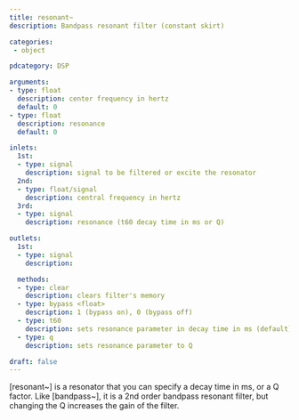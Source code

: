```yaml
---
title: resonant~
description: Bandpass resonant filter (constant skirt)

categories:
 - object

pdcategory: DSP

arguments:
- type: float
  description: center frequency in hertz
  default: 0
- type: float
  description: resonance
  default: 0

inlets:
  1st:
  - type: signal
    description: signal to be filtered or excite the resonator
  2nd:
  - type: float/signal
    description: central frequency in hertz
  3rd:
  - type: signal
    description: resonance (t60 decay time in ms or Q)

outlets:
  1st:
  - type: signal
    description:

  methods:
  - type: clear
    description: clears filter's memory
  - type: bypass <float>
    description: 1 (bypass on), 0 (bypass off)
  - type: t60 
    description: sets resonance parameter in decay time in ms (default)
  - type: q
    description: sets resonance parameter to Q

draft: false
---
```


[resonant~] is a resonator that you can specify a decay time in ms, or a Q factor. Like [bandpass~], it is a 2nd order bandpass resonant filter, but changing the Q increases the gain of the filter.